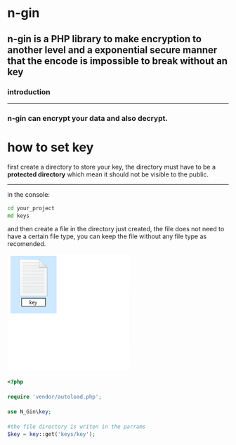 # n-gin
## n-gin is a PHP library to make encryption to another level and a exponential  secure manner that the encode is impossible to break without an key
### introduction
---

### n-gin can encrypt your data and also decrypt.
# how to set key 
first create a directory to store your key, the directory must have to be a **protected directory** which mean it should not be visible to the public.

<hr/>


in the console: 
```cmd
cd your_project
md keys
```
and then create a file in the directory just created, the file does not need to have a certain file type, you can keep the file without any file type as recomended.

<img src='https://raw.githubusercontent.com/1j4d5/1j4d5/main/n-gin_example1.png' alt='create a file named key'>


```php
<?php

require 'vendor/autoload.php';

use N_Gin\key;

#the file directory is writen in the parrams
$key = key::get('keys/key');

```
